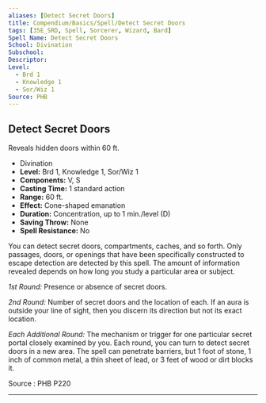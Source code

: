 ```yaml
---
aliases: [Detect Secret Doors]
title: Compendium/Basics/Spell/Detect Secret Doors
tags: [35E_SRD, Spell, Sorcerer, Wizard, Bard]
Spell Name: Detect Secret Doors
School: Divination
Subschool: 
Descriptor: 
Level:
  - Brd 1
  - Knowledge 1
  - Sor/Wiz 1
Source: PHB
---
```



## Detect Secret Doors

Reveals hidden doors within 60 ft.

*   Divination
*   **Level:** Brd 1, Knowledge 1, Sor/Wiz 1
*   **Components:** V, S
*   **Casting Time:** 1 standard action
*   **Range:** 60 ft.
*   **Effect:** Cone-shaped emanation
*   **Duration:** Concentration, up to 1 min./level (D)
*   **Saving Throw:** None
*   **Spell Resistance:** No

<p>You can detect secret doors, compartments, caches, and so forth. Only passages, doors, or openings that have been specifically constructed to escape detection are detected by this spell. The amount of information revealed depends on how long you study a particular area or subject.</p><p><i>1st Round:</i> Presence or absence of secret doors.</p><p><i>2nd Round:</i> Number of secret doors and the location of each. If an aura is outside your line of sight, then you discern its direction but not its exact location.</p><p><i>Each Additional Round:</i> The mechanism or trigger for one particular secret portal closely examined by you. Each round, you can turn to detect secret doors in a new area. The spell can penetrate barriers, but 1 foot of stone, 1 inch of common metal, a thin sheet of lead, or 3 feet of wood or dirt blocks it.</p>

Source : PHB P220

---
